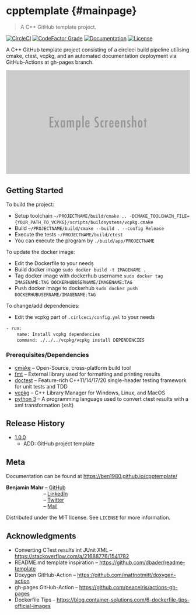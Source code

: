 # cpptemplate {#mainpage}
> A C++ GitHub template project.

[![CircleCI][circleci-badge]][circleci-url]
[![CodeFactor Grade][codefactor-badge]][codefactor-url]
[![Documentation][documentation-badge]][documentation-url]
[![License][license-badge]][license-url]

A C++ GitHub template project consisting of a circleci build pipeline utilising cmake, ctest, vcpkg, and an automated documentation deployment via GitHub-Actions at gh-pages branch.

![](images/header.png)

## Getting Started

To build the project:
- Setup toolchain `~/PROJECTNAME/build/cmake .. -DCMAKE_TOOLCHAIN_FILE={YOUR_PATH_TO_VCPKG}/scripts/buildsystems/vcpkg.cmake`
- Build `~/PROJECTNAME/build/cmake --build . --config Release`
- Execute the tests `~/PROJECTNAME/build/ctest`
- You can execute the program by `./build/app/PROJECTNAME`

To update the docker image:
- Edit the Dockerfile to your needs
- Build docker image `sudo docker build -t IMAGENAME .`
- Tag docker image with dockerhub username `sudo docker tag IMAGENAME:TAG DOCKERHUBUSERNAME/IMAGENAME:TAG`
- Push docker image to dockerhub `sudo docker push DOCKERHUBUSERNAME/IMAGENAME:TAG`

To change/add dependencies:
- Edit the vcpkg part of `.cirlceci/config.yml` to your needs
```
- run:
    name: Install vcpkg dependencies
    command: ./../../vcpkg/vcpkg install DEPENDENCIES
```

### Prerequisites/Dependencies

- [cmake][cmake-url] – Open-Source, cross-platform build tool
- [fmt][fmt-url] – External library used for formatting and printing results
- [doctest][doctest-url] – Feature-rich C++11/14/17/20 single-header testing framework for unit tests and TDD
- [vcpkg][vcpkg-url] – C++ Library Manager for Windows, Linux, and MacOS
- [python 3][python-url] – A programming language used to convert ctest results with a xml transformation (xslt)

## Release History

* [1.0.0][v1.0.0]
    * ADD: GitHub project template

## Meta

Documentation can be found at https://ben1980.github.io/cpptemplate/

**Benjamin Mahr** – [GitHub][rep-url]  
&nbsp;&nbsp;&nbsp;&nbsp;&nbsp;&nbsp;&nbsp;&nbsp;&nbsp;&nbsp;&nbsp;&nbsp;&nbsp;&nbsp;&nbsp;&nbsp;&nbsp;&nbsp;&nbsp;&nbsp;&nbsp;&nbsp;&nbsp;&nbsp;&nbsp;&nbsp;– [LinkedIn][linkedin-url]  
&nbsp;&nbsp;&nbsp;&nbsp;&nbsp;&nbsp;&nbsp;&nbsp;&nbsp;&nbsp;&nbsp;&nbsp;&nbsp;&nbsp;&nbsp;&nbsp;&nbsp;&nbsp;&nbsp;&nbsp;&nbsp;&nbsp;&nbsp;&nbsp;&nbsp;&nbsp;– [Twitter][twitter-url]  
&nbsp;&nbsp;&nbsp;&nbsp;&nbsp;&nbsp;&nbsp;&nbsp;&nbsp;&nbsp;&nbsp;&nbsp;&nbsp;&nbsp;&nbsp;&nbsp;&nbsp;&nbsp;&nbsp;&nbsp;&nbsp;&nbsp;&nbsp;&nbsp;&nbsp;&nbsp;– [Mail][mail]

Distributed under the MIT license. See ``LICENSE`` for more information.


## Acknowledgments

- Converting CTest results int JUnit XML – https://stackoverflow.com/a/21688776/1541782
- README.md template inspiration – https://github.com/dbader/readme-template
- Doxygen GitHub-Action – https://github.com/mattnotmitt/doxygen-action
- gh-pages GitHub-Action – https://github.com/peaceiris/actions-gh-pages
- Dockerfile Tips – https://blog.container-solutions.com/6-dockerfile-tips-official-images

[circleci-url]: https://circleci.com/gh/Ben1980/cpptemplate
[codefactor-url]: https://www.codefactor.io/repository/github/ben1980/cpptemplate
[documentation-url]: https://ben1980.github.io/cpptemplate/
[license-url]: https://github.com/Ben1980/cpptemplate/blob/master/LICENSE
[circleci-badge]: https://img.shields.io/circleci/build/gh/Ben1980/cpptemplate
[codefactor-badge]: https://img.shields.io/codefactor/grade/github/ben1980/cpptemplate
[documentation-badge]: https://img.shields.io/github/workflow/status/Ben1980/cpptemplate/Documentation?label=Documentation
[license-badge]: https://img.shields.io/github/license/Ben1980/cpptemplate
[cmake-url]: https://cmake.org/
[fmt-url]: https://fmt.dev/latest/index.html
[doctest-url]: https://github.com/onqtam/doctest
[rep-url]: https://github.com/Ben1980
[linkedin-url]: https://www.linkedin.com/in/benjamin-mahr-728a1639/
[twitter-url]: https://twitter.com/BenMahr
[mail]: ben.amhr@gmail.com
[vcpkg-url]: https://github.com/microsoft/vcpkg
[python-url]: https://www.python.org/

[v1.0.0]: https://github.com/Ben1980/cpptemplate/releases/tag/v1.0.0
